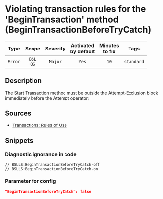 # Violating transaction rules for the 'BeginTransaction' method (BeginTransactionBeforeTryCatch)

 Type | Scope | Severity | Activated<br>by default | Minutes<br>to fix | Tags 
 :-: | :-: | :-: | :-: | :-: | :-: 
 `Error` | `BSL`<br>`OS` | `Major` | `Yes` | `10` | `standard` 

<!-- Блоки выше заполняются автоматически, не трогать -->
## Description

The Start Transaction method must be outside the Attempt-Exclusion block immediately before the Attempt operator;

## Sources

- [Transactions: Rules of Use](https://its.1c.ru/db/v8std/content/783/hdoc/_top/)

## Snippets

<!-- Блоки ниже заполняются автоматически, не трогать -->
### Diagnostic ignorance in code

```bsl
// BSLLS:BeginTransactionBeforeTryCatch-off
// BSLLS:BeginTransactionBeforeTryCatch-on
```

### Parameter for config

```json
"BeginTransactionBeforeTryCatch": false
```
